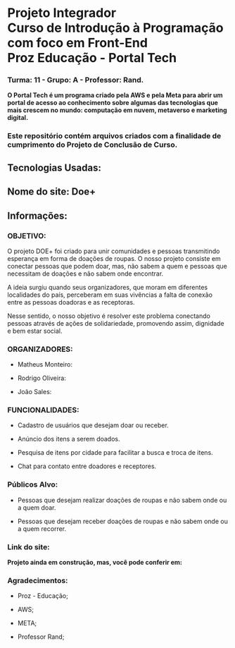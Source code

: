 # Projeto Integrador <br> Curso de Introdução à Programação com foco em Front-End <br> Proz Educação - Portal Tech 

### Turma: 11 - Grupo: A - Professor: Rand.

**O Portal Tech é um programa criado pela AWS e pela Meta para abrir um portal de acesso ao conhecimento sobre algumas das tecnologias que mais crescem no mundo: computação em nuvem, metaverso e marketing digital.**

### Este repositório contém arquivos criados com a finalidade de cumprimento do Projeto de Conclusão de Curso.

## Tecnologias Usadas:

## Nome do site: Doe+

## Informações: 

### OBJETIVO:

<p>O projeto DOE+ foi criado para unir comunidades e pessoas transmitindo esperança em forma de doações de roupas. O nosso projeto consiste em conectar pessoas que podem doar, mas, não sabem a quem e pessoas que necessitam de doações e não sabem onde encontrar.</p>
<p>A ideia surgiu quando seus organizadores, que moram em diferentes localidades do país, perceberam em suas vivências a falta de conexão entre as pessoas doadoras e as receptoras. </p>
<p>Nesse sentido, o nosso objetivo é resolver este problema conectando pessoas através de ações de solidariedade, promovendo assim, dignidade e bem estar social.</p>

### ORGANIZADORES:

* Matheus Monteiro:
  
* Rodrigo Oliveira:
  
* João Sales:

### FUNCIONALIDADES:

 * Cadastro de usuários que desejam doar ou receber.
 
 * Anúncio dos itens a serem doados.
 
 * Pesquisa de itens por cidade para facilitar a busca e troca de itens.
 
 * Chat para contato entre doadores e receptores.

### Públicos Alvo: 

* Pessoas que desejam realizar doações de roupas e não sabem onde ou a quem doar.

* Pessoas que desejam receber doações de roupas e não sabem onde ou a quem recorrer.

### Link do site: 
**Projeto ainda em construção, mas, você pode conferir em:**

### Agradecimentos:
* Proz - Educação;
  
* AWS;

* META;

* Professor Rand;
